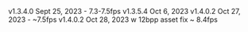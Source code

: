 v1.3.4.0 Sept 25, 2023 - 7.3-7.5fps
v1.3.5.4 Oct 6, 2023 
v1.4.0.2 Oct 27, 2023 - ~7.5fps
v1.4.0.2 Oct 28, 2023 w 12bpp asset fix ~ 8.4fps
